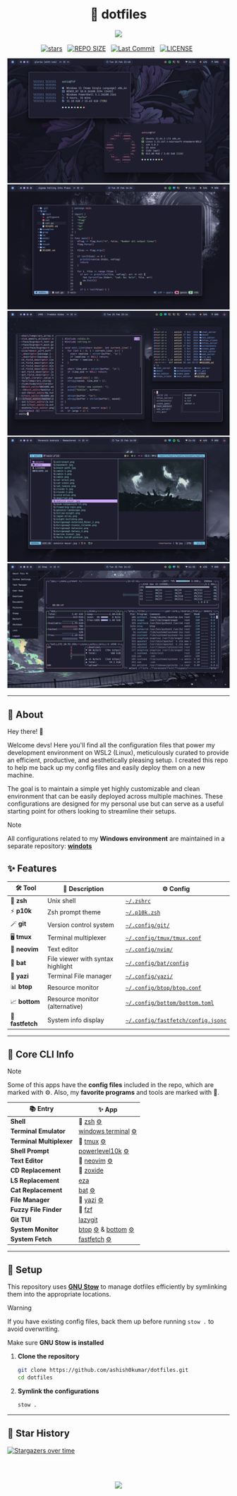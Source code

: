 <h1 align="center">🌿 dotfiles</h1>

<p align="center">
  <img src="https://raw.githubusercontent.com/catppuccin/catppuccin/main/assets/palette/macchiato.png" width="400" />
</p>

<div align="center">
<p>
<a href="https://github.com/ashish0kumar/dotfiles/stargazers"><img src="https://img.shields.io/github/stars/ashish0kumar/dotfiles?style=for-the-badge&logo=starship&color=C9CBFF&logoColor=C9CBFF&labelColor=302D41" alt="stars"><a>&nbsp;&nbsp;
<a href="https://github.com/ashish0kumar/dotfiles/"><img src="https://img.shields.io/github/repo-size/ashish0kumar/dotfiles?style=for-the-badge&logo=hyprland&logoColor=f9e2af&label=Size&labelColor=302D41&color=f9e2af" alt="REPO SIZE"></a>&nbsp;&nbsp;
<a href="https://github.com/ashish0kumar/dotfiles/commits/main/"><img src="https://img.shields.io/github/last-commit/ashish0kumar/dotfiles?style=for-the-badge&logo=github&logoColor=eba0ac&label=Last%20Commit&labelColor=302D41&color=eba0ac" alt="Last Commit"></a>&nbsp;&nbsp;
<a href="https://github.com/ashish0kumar/dotfiles/blob/main/LICENSE"><img src="https://img.shields.io/github/license/ashish0kumar/dotfiles?style=for-the-badge&logo=&color=CBA6F7&logoColor=CBA6F7&labelColor=302D41" alt="LICENSE"></a>&nbsp;&nbsp;
</p>
</div>

![](assets/fetch.png) 
![](assets/nvim.png) 
![](assets/cli_replace.png)
![](assets/yazi.png) 
![](assets/btop.png)

<hr>

## 🌷 About

Hey there! 👋

Welcome devs! Here you'll find all the configuration files that power my
development environment on WSL2 (Linux), meticulously curated to provide an
efficient, productive, and aesthetically pleasing setup. I created this repo to
help me back up my config files and easily deploy them on a new machine.

The goal is to maintain a simple yet highly customizable and clean environment
that can be easily deployed across multiple machines. These configurations are
designed for my personal use but can serve as a useful starting point for others
looking to streamline their setups.

> [!NOTE]
> All configurations related to my **Windows environment** are maintained in a
> separate repository: [**windots**](https://github.com/ashish0kumar/windots)

## ✨ Features

| 🛠️ Tool          | 📄 Description                    | ⚙️ Config                                                                                                             |
| ---------------- | --------------------------------- | --------------------------------------------------------------------------------------------------------------------- |
| 🐚 **zsh**       | Unix shell                        | [`~/.zshrc`](https://github.com/ashish0kumar/dotfiles/blob/main/.zshrc)                                                 |
| ⚡ **p10k**      | Zsh prompt theme                  | [`~/.p10k.zsh`](https://github.com/ashish0kumar/dotfiles/blob/main/.p10k.zsh)                                           |
| 🪄 **git**       | Version control system            | [`~/.config/git/`](https://github.com/ashish0kumar/dotfiles/blob/main/.config/git/)                                      |
| 🖥️ **tmux**      | Terminal multiplexer              | [`~/.config/tmux/tmux.conf`](https://github.com/ashish0kumar/dotfiles/blob/main/.config/tmux/tmux.conf)                 |
| 🔮 **neovim**    | Text editor                       | [`~/.config/nvim/`](https://github.com/ashish0kumar/dotfiles/blob/main/.config/nvim/)                                    |
| 🦇 **bat**       | File viewer with syntax highlight | [`~/.config/bat/config`](https://github.com/ashish0kumar/dotfiles/blob/main/.config/bat/config)                         |
| 📂 **yazi**      | Terminal File manager             | [`~/.config/yazi/`](https://github.com/ashish0kumar/dotfiles/blob/main/.config/yazi/)                                    |
| 📊 **btop**      | Resource monitor                  | [`~/.config/btop/btop.conf`](https://github.com/ashish0kumar/dotfiles/blob/main/.config/btop/btop.conf)                 |
| 📈 **bottom**    | Resource monitor (alternative)    | [`~/.config/bottom/bottom.toml`](https://github.com/ashish0kumar/dotfiles/blob/main/.config/bottom/bottom.toml)         |
| 🚀 **fastfetch** | System info display               | [`~/.config/fastfetch/config.jsonc`](https://github.com/ashish0kumar/dotfiles/blob/main/.config/fastfetch/config.jsonc) |

<hr/>

## 🌸 Core CLI Info

> [!NOTE]
> Some of this apps have the **config files** included in the repo, which are
> marked with ⚙️. Also, my **favorite programs** and tools are marked with 💖.

| 📚 Entry                 | ✨ App                                                                                                                                                                                                                                                              |
| ------------------------ | ------------------------------------------------------------------------------------------------------------------------------------------------------------------------------------------------------------------------------------------------------------------- |
| **Shell**                | 💖 [zsh](https://zsh.sourceforge.io/) [⚙️](https://github.com/ashish0kumar/dotfiles/blob/main/.zshrc)                                                                                                                                                               |
| **Terminal Emulator**    | [windows terminal](https://github.com/microsoft/terminal) [⚙️](https://github.com/ashish0kumar/windots/blob/main/.config/terminal/settings.json)                                                                                                                    |
| **Terminal Multiplexer** | 💖 [tmux](https://github.com/tmux/tmux) [⚙️](https://github.com/ashish0kumar/dotfiles/blob/main/.config/tmux/tmux.conf)                                                                                                                                             |
| **Shell Prompt**         | [powerlevel10k](https://github.com/romkatv/powerlevel10k) [⚙️](https://github.com/ashish0kumar/dotfiles/blob/main/.p10k.zsh)                                                                                                                                        |
| **Text Editor**          | 💖 [neovim](https://neovim.io/) [⚙️](https://github.com/ashish0kumar/dotfiles/tree/main/.config/nvim)                                                                                                                                                               |
| **CD Replacement**       | 💖 [zoxide](https://github.com/ajeetdsouza/zoxide)                                                                                                                                                                                                                  |
| **LS Replacement**       | [eza](https://github.com/eza-community/eza)                                                                                                                                                                                                                         |
| **Cat Replacement**      | [bat](https://github.com/sharkdp/bat) [⚙️](https://github.com/ashish0kumar/dotfiles/tree/main/.config/bat)                                                                                                                                                          |
| **File Manager**         | 💖 [yazi](https://yazi-rs.github.io/) [⚙️](https://github.com/ashish0kumar/dotfiles/tree/main/.config/yazi)                                                                                                                                                         |
| **Fuzzy File Finder**    | 💖 [fzf](https://github.com/junegunn/fzf)                                                                                                                                                                                                                           |
| **Git TUI**              | [lazygit](https://github.com/jesseduffield/lazygit)                                                                                                                                                                                                                 |
| **System Monitor**       | [btop](https://github.com/aristocratos/btop) [⚙️](https://github.com/ashish0kumar/dotfiles/blob/main/.config/btop/btop.conf) & [bottom](https://github.com/ClementTsang/bottom) [⚙️](https://github.com/ashish0kumar/dotfiles/blob/main/.config/bottom/bottom.toml) |
| **System Fetch**         | [fastfetch](https://github.com/fastfetch-cli/fastfetch) [⚙️](https://github.com/ashish0kumar/dotfiles/blob/main/.config/fastfetch/config.jsonc)                                                                                                                     |

<hr/>

## 🔧 Setup

This repository uses [**GNU Stow**](https://www.gnu.org/software/stow/) to
manage dotfiles efficiently by symlinking them into the appropriate locations.

> [!WARNING]
> If you have existing config files, back them up before running `stow .` to avoid overwriting.

Make sure **GNU Stow is installed**

1. **Clone the repository**
   ```bash
   git clone https://github.com/ashish0kumar/dotfiles.git
   cd dotfiles
   ```

2. **Symlink the configurations**
   ```bash
   stow .
   ```

<hr/>

## 💫 Star History

[![Stargazers over time](https://starchart.cc/ashish0kumar/dotfiles.svg?background=%231e1e2e&axis=%23cdd6f4&line=%23cba6f7)](https://starchart.cc/ashish0kumar/dotfiles)

<br>
<br>

<p align="center">
	<img src="https://raw.githubusercontent.com/catppuccin/catppuccin/main/assets/footers/gray0_ctp_on_line.svg?sanitize=true" />
</p>
